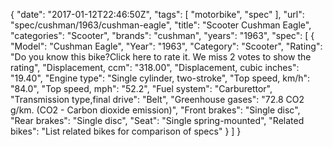 {
    "date": "2017-01-12T22:46:50Z",
    "tags": [
        "motorbike",
        "spec"
    ],
    "url": "spec\/cushman\/1963\/cushman-eagle",
    "title": "Scooter Cushman Eagle",
    "categories": "Scooter",
    "brands": "cushman",
    "years": "1963",
    "spec": [
        {
            "Model": "Cushman Eagle",
            "Year": "1963",
            "Category": "Scooter",
            "Rating": "Do you know this bike?Click here to rate it. We miss 2 votes to show the rating",
            "Displacement, ccm": "318.00",
            "Displacement, cubic inches": "19.40",
            "Engine type": "Single cylinder, two-stroke",
            "Top speed, km\/h": "84.0",
            "Top speed, mph": "52.2",
            "Fuel system": "Carburettor",
            "Transmission type,final drive": "Belt",
            "Greenhouse gases": "72.8 CO2 g\/km. (CO2 - Carbon dioxide emission)",
            "Front brakes": "Single disc",
            "Rear brakes": "Single disc",
            "Seat": "Single spring-mounted",
            "Related bikes": "List related bikes for comparison of specs"
        }
    ]
}